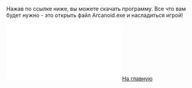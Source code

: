 Нажав по ссылке ниже, вы можете скачать программу. Все что вам будет нужно - это открыть файл Arcanoid.exe и насладиться игрой!

![Скачать!](/sipoon-program/images/ARCANOID.rar)
[На главную](/sippoon-program)